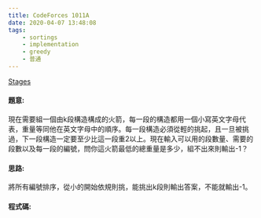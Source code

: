 ```yaml
---
title: CodeForces 1011A
date: 2020-04-07 13:48:08
tags:
    - sortings
    - implementation
    - greedy
    - 普通
---
```

[Stages](https://codeforces.com/problemset/problem/1011/A)


#### 題意:
現在需要組一個由k段構造構成的火箭，每一段的構造都用一個小寫英文字母代表，重量等同他在英文字母中的順序。每一段構造必須從輕的挑起，且一旦被挑過，下一段構造一定要至少比這一段重2以上。現在輸入可以用的段數量、需要的段數以及每一段的編號，問你這火箭最低的總重量是多少，組不出來則輸出-1？
<!-- more -->
#### 思路:
將所有編號排序，從小的開始依規則挑，能挑出k段則輸出答案，不能就輸出-1。

#### 程式碼:
<script src="https://gist.github.com/Daviswww/4f04d5a5ff3b7ab57d56696801f16ba2.js"></script>